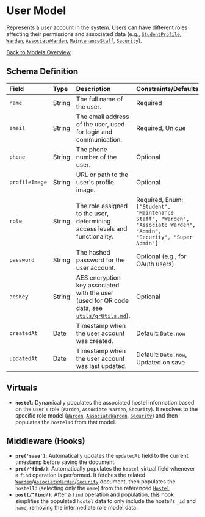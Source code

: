 # User Model

Represents a user account in the system. Users can have different roles affecting their permissions and associated data (e.g., [`StudentProfile`](StudentProfile.md), [`Warden`](Warden.md), [`AssociateWarden`](AssociateWarden.md), [`MaintenanceStaff`](MaintenanceStaff.md), [`Security`](Security.md)).

[Back to Models Overview](README.md)

## Schema Definition

| Field          | Type   | Description                                                                                                         | Constraints/Defaults                                                                                                 |
| :------------- | :----- | :------------------------------------------------------------------------------------------------------------------ | :------------------------------------------------------------------------------------------------------------------- |
| `name`         | String | The full name of the user.                                                                                          | Required                                                                                                             |
| `email`        | String | The email address of the user, used for login and communication.                                                    | Required, Unique                                                                                                     |
| `phone`        | String | The phone number of the user.                                                                                       | Optional                                                                                                             |
| `profileImage` | String | URL or path to the user's profile image.                                                                            | Optional                                                                                                             |
| `role`         | String | The role assigned to the user, determining access levels and functionality.                                         | Required, Enum: `["Student", "Maintenance Staff", "Warden", "Associate Warden", "Admin", "Security", "Super Admin"]` |
| `password`     | String | The hashed password for the user account.                                                                           | Optional (e.g., for OAuth users)                                                                                     |
| `aesKey`       | String | AES encryption key associated with the user (used for QR code data, see [`utils/qrUtils.md`](../utils/qrUtils.md)). | Optional                                                                                                             |
| `createdAt`    | Date   | Timestamp when the user account was created.                                                                        | Default: `Date.now`                                                                                                  |
| `updatedAt`    | Date   | Timestamp when the user account was last updated.                                                                   | Default: `Date.now`, Updated on save                                                                                 |

## Virtuals

- **`hostel`**: Dynamically populates the associated hostel information based on the user's role (`Warden`, `Associate Warden`, `Security`). It resolves to the specific role model ([`Warden`](Warden.md), [`AssociateWarden`](AssociateWarden.md), [`Security`](Security.md)) and then populates the `hostelId` from that model.

## Middleware (Hooks)

- **`pre('save')`**: Automatically updates the `updatedAt` field to the current timestamp before saving the document.
- **`pre(/^find/)`**: Automatically populates the `hostel` virtual field whenever a `find` operation is performed. It fetches the related [`Warden`](Warden.md)/[`AssociateWarden`](AssociateWarden.md)/[`Security`](Security.md) document, then populates the `hostelId` (selecting only the `name`) from the referenced [`Hostel`](Hostel.md).
- **`post(/^find/)`**: After a `find` operation and population, this hook simplifies the populated `hostel` data to only include the hostel's `_id` and `name`, removing the intermediate role model data.
